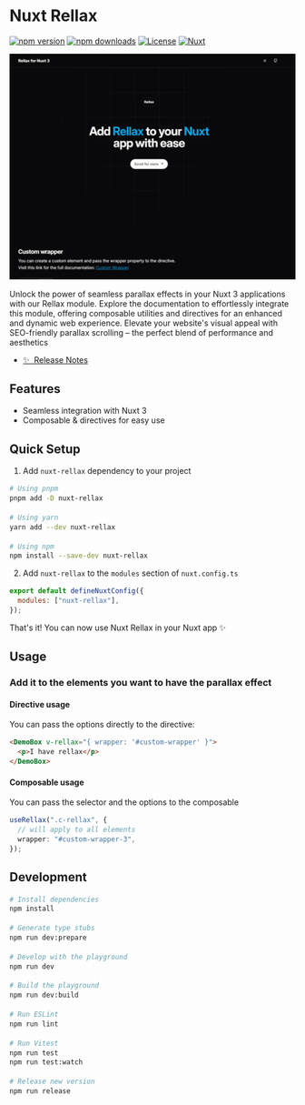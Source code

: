 # Nuxt Rellax

[![npm version][npm-version-src]][npm-version-href]
[![npm downloads][npm-downloads-src]][npm-downloads-href]
[![License][license-src]][license-href]
[![Nuxt][nuxt-src]][nuxt-href]

![Social image](/playground/public/social.png)

Unlock the power of seamless parallax effects in your Nuxt 3 applications with our Rellax module. Explore the documentation to effortlessly integrate this module, offering composable utilities and directives for an enhanced and dynamic web experience. Elevate your website's visual appeal with SEO-friendly parallax scrolling – the perfect blend of performance and aesthetics

- [✨ &nbsp;Release Notes](/CHANGELOG.md)
  <!-- - [🏀 Online playground](https://stackblitz.com/github/your-org/nuxt-rellax?file=playground%2Fapp.vue) -->
  <!-- - [📖 &nbsp;Documentation](https://example.com) -->

## Features

- Seamless integration with Nuxt 3
- Composable & directives for easy use

## Quick Setup

1. Add `nuxt-rellax` dependency to your project

```bash
# Using pnpm
pnpm add -D nuxt-rellax

# Using yarn
yarn add --dev nuxt-rellax

# Using npm
npm install --save-dev nuxt-rellax
```

2. Add `nuxt-rellax` to the `modules` section of `nuxt.config.ts`

```js
export default defineNuxtConfig({
  modules: ["nuxt-rellax"],
});
```

That's it! You can now use Nuxt Rellax in your Nuxt app ✨

## Usage

### Add it to the elements you want to have the parallax effect

#### Directive usage

You can pass the options directly to the directive:

```html
<DemoBox v-rellax="{ wrapper: '#custom-wrapper' }">
  <p>I have rellax</p>
</DemoBox>
```

#### Composable usage

You can pass the selector and the options to the composable

```ts
useRellax(".c-rellax", {
  // will apply to all elements
  wrapper: "#custom-wrapper-3",
});
```

## Development

```bash
# Install dependencies
npm install

# Generate type stubs
npm run dev:prepare

# Develop with the playground
npm run dev

# Build the playground
npm run dev:build

# Run ESLint
npm run lint

# Run Vitest
npm run test
npm run test:watch

# Release new version
npm run release
```

<!-- Badges -->

[npm-version-src]: https://img.shields.io/npm/v/nuxt-rellax/latest.svg?style=flat&colorA=18181B&colorB=28CF8D
[npm-version-href]: https://npmjs.com/package/nuxt-rellax
[npm-downloads-src]: https://img.shields.io/npm/dm/nuxt-rellax.svg?style=flat&colorA=18181B&colorB=28CF8D
[npm-downloads-href]: https://npmjs.com/package/nuxt-rellax
[license-src]: https://img.shields.io/npm/l/nuxt-rellax.svg?style=flat&colorA=18181B&colorB=28CF8D
[license-href]: https://npmjs.com/package/nuxt-rellax
[nuxt-src]: https://img.shields.io/badge/Nuxt-18181B?logo=nuxt.js
[nuxt-href]: https://nuxt.com
